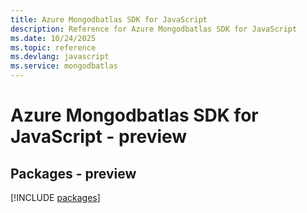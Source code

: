 ```yaml
---
title: Azure Mongodbatlas SDK for JavaScript
description: Reference for Azure Mongodbatlas SDK for JavaScript
ms.date: 10/24/2025
ms.topic: reference
ms.devlang: javascript
ms.service: mongodbatlas
---
```

# Azure Mongodbatlas SDK for JavaScript - preview
## Packages - preview
[!INCLUDE [packages](mongodbatlas-index.md)]
